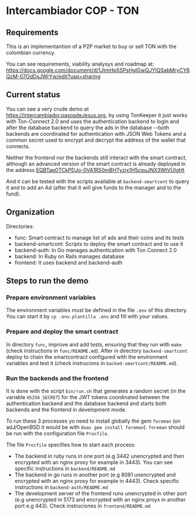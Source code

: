 # Intercambiador COP - TON

## Requirements

This is an implementantion of a P2P market to buy or sell TON with the 
colombian currency.

You can see requirements, viability analysys and roadmap at:
<https://docs.google.com/document/d/1JtmHp5SPsHglGwQJYlQSabMryCY6QzM-07OdDsJWrYw/edit?usp=sharing>


## Current status 

You can see a very crude demo at <https://intercambiador.pasosdeJesus.org>,
by using TonKeeper it just works with Ton-Connect 2.0 and uses the 
authentication backend to login and after the database backend to query 
the ads in the database --both backends are coordinated for authentication 
with JSON Web Tokens and a common secret used to encrypt and decrypt the 
address of the wallet that connects.

Neither the frontend nor the backends still interact with the smart contract,
although an advanced version of the smart contract is already deployed in 
the address
[EQBTap0TCkPDJo-0VA1R50mBHTyzjx1H5cpuJNX3WtVUIgHt](https://testnet.tonscan.org/address/EQBTap0TCkPDJo-0VA1R50mBHTyzjx1H5cpuJNX3WtVUIgHt)

And it can be tested with the scripts available at `backend-smartcont` to
query it and to add an Ad (after that it will give funds to the manager 
and to the fund).


## Organization

Directories:
* func: Smart contract to manage list of ads and their coins and its tests
* backend-smartcont: Scripts to deploy the smart contract and to use it
* backend-auth: In Go manages authentication with Ton Connect 2.0
* backend: In Ruby on Rails manages database
* frontend: It uses backend and backend-auth


## Steps to run the demo

### Prepare environment variables

The environment variables must be defined in the file `.env` of this directory.
You can start it by `cp .env.plantilla .env` and fill with your values.

### Prepare and deploy the smart contract

In directory `func`, improve and add tests, ensuring that they run with 
`make` (check instructions in `func/README.md`).
After in directory `backend-smartcont` deploy to chain the smartcontract 
configured with the environment variables and test it (check instrucions
in `backed-smartcont/README.md`).

### Run the backends and the frontend

It is done with the script `bin/run.sh` that generates a random secret
(in the variable `HS256_SECRET`) for the JWT tokens coordinated between
the authentication backend and the database backend and starts both
backends and the frontend in development mode.

To run these 3 processes yo need to install globally the gem `foreman` 
(on adJ/OpenBSD it would be with `doas gem install foreman`).
`foreman` should be run with the configuration file `Procfile`.

The file `Procfile` specifies how to start each process:
  * The backend in ruby runs in one port (e.g 3442 unencrypted and then
    encrypted with an nginx proxy for example in 3443).  You can
    see specific instructions in `backend/README.md`
  * The backend in go runs in another port (e.g 8081 unencrypted and encrypted
    with an nginx proxy for example in 4443).  Check specific instructions
    in `backend-auth/README.md`
  * The development server of the frontend runs unencrypted in other
    port (e.g unencrypted in 5173 and encrypted with an nginx proyx 
    in another port e.g 443).  Check instruciones in `frontend/README.md`


